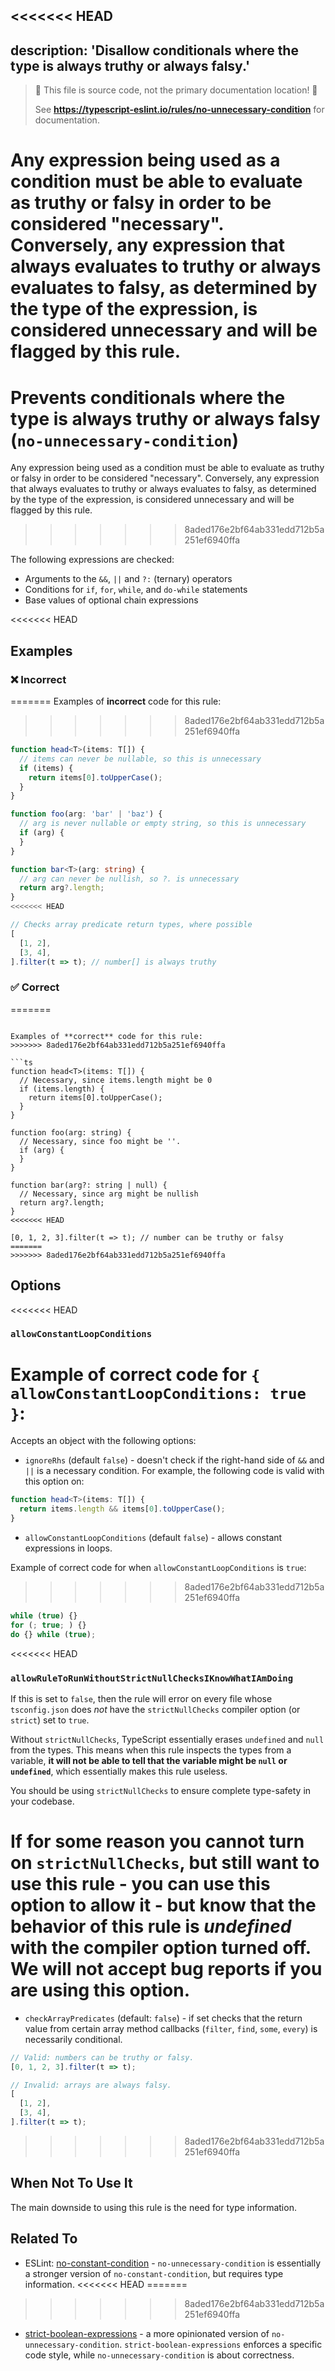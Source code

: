 <<<<<<< HEAD
---
description: 'Disallow conditionals where the type is always truthy or always falsy.'
---

> 🛑 This file is source code, not the primary documentation location! 🛑
>
> See **https://typescript-eslint.io/rules/no-unnecessary-condition** for documentation.

Any expression being used as a condition must be able to evaluate as truthy or falsy in order to be considered "necessary".
Conversely, any expression that always evaluates to truthy or always evaluates to falsy, as determined by the type of the expression, is considered unnecessary and will be flagged by this rule.
=======
# Prevents conditionals where the type is always truthy or always falsy (`no-unnecessary-condition`)

Any expression being used as a condition must be able to evaluate as truthy or falsy in order to be considered "necessary". Conversely, any expression that always evaluates to truthy or always evaluates to falsy, as determined by the type of the expression, is considered unnecessary and will be flagged by this rule.
>>>>>>> 8aded176e2bf64ab331edd712b5a251ef6940ffa

The following expressions are checked:

- Arguments to the `&&`, `||` and `?:` (ternary) operators
- Conditions for `if`, `for`, `while`, and `do-while` statements
- Base values of optional chain expressions

<<<<<<< HEAD
## Examples

<!--tabs-->

### ❌ Incorrect
=======
Examples of **incorrect** code for this rule:
>>>>>>> 8aded176e2bf64ab331edd712b5a251ef6940ffa

```ts
function head<T>(items: T[]) {
  // items can never be nullable, so this is unnecessary
  if (items) {
    return items[0].toUpperCase();
  }
}

function foo(arg: 'bar' | 'baz') {
  // arg is never nullable or empty string, so this is unnecessary
  if (arg) {
  }
}

function bar<T>(arg: string) {
  // arg can never be nullish, so ?. is unnecessary
  return arg?.length;
}
<<<<<<< HEAD

// Checks array predicate return types, where possible
[
  [1, 2],
  [3, 4],
].filter(t => t); // number[] is always truthy
```

### ✅ Correct
=======
```

Examples of **correct** code for this rule:
>>>>>>> 8aded176e2bf64ab331edd712b5a251ef6940ffa

```ts
function head<T>(items: T[]) {
  // Necessary, since items.length might be 0
  if (items.length) {
    return items[0].toUpperCase();
  }
}

function foo(arg: string) {
  // Necessary, since foo might be ''.
  if (arg) {
  }
}

function bar(arg?: string | null) {
  // Necessary, since arg might be nullish
  return arg?.length;
}
<<<<<<< HEAD

[0, 1, 2, 3].filter(t => t); // number can be truthy or falsy
=======
>>>>>>> 8aded176e2bf64ab331edd712b5a251ef6940ffa
```

## Options

<<<<<<< HEAD
### `allowConstantLoopConditions`

Example of correct code for `{ allowConstantLoopConditions: true }`:
=======
Accepts an object with the following options:

- `ignoreRhs` (default `false`) - doesn't check if the right-hand side of `&&` and `||` is a necessary condition. For example, the following code is valid with this option on:

```ts
function head<T>(items: T[]) {
  return items.length && items[0].toUpperCase();
}
```

- `allowConstantLoopConditions` (default `false`) - allows constant expressions in loops.

Example of correct code for when `allowConstantLoopConditions` is `true`:
>>>>>>> 8aded176e2bf64ab331edd712b5a251ef6940ffa

```ts
while (true) {}
for (; true; ) {}
do {} while (true);
```

<<<<<<< HEAD
### `allowRuleToRunWithoutStrictNullChecksIKnowWhatIAmDoing`

If this is set to `false`, then the rule will error on every file whose `tsconfig.json` does _not_ have the `strictNullChecks` compiler option (or `strict`) set to `true`.

Without `strictNullChecks`, TypeScript essentially erases `undefined` and `null` from the types. This means when this rule inspects the types from a variable, **it will not be able to tell that the variable might be `null` or `undefined`**, which essentially makes this rule useless.

You should be using `strictNullChecks` to ensure complete type-safety in your codebase.

If for some reason you cannot turn on `strictNullChecks`, but still want to use this rule - you can use this option to allow it - but know that the behavior of this rule is _undefined_ with the compiler option turned off. We will not accept bug reports if you are using this option.
=======
- `checkArrayPredicates` (default: `false`) - if set checks that the return value from certain array method callbacks (`filter`, `find`, `some`, `every`) is necessarily conditional.

```ts
// Valid: numbers can be truthy or falsy.
[0, 1, 2, 3].filter(t => t);

// Invalid: arrays are always falsy.
[
  [1, 2],
  [3, 4],
].filter(t => t);
```
>>>>>>> 8aded176e2bf64ab331edd712b5a251ef6940ffa

## When Not To Use It

The main downside to using this rule is the need for type information.

## Related To

- ESLint: [no-constant-condition](https://eslint.org/docs/rules/no-constant-condition) - `no-unnecessary-condition` is essentially a stronger version of `no-constant-condition`, but requires type information.
<<<<<<< HEAD
=======

>>>>>>> 8aded176e2bf64ab331edd712b5a251ef6940ffa
- [strict-boolean-expressions](./strict-boolean-expressions.md) - a more opinionated version of `no-unnecessary-condition`. `strict-boolean-expressions` enforces a specific code style, while `no-unnecessary-condition` is about correctness.
